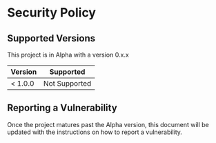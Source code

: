 # Security Policy

## Supported Versions

This project is in Alpha with a version 0.x.x

| Version | Supported          |
| ------- | ------------------ |
| < 1.0.0   | Not Supported                |

## Reporting a Vulnerability

Once the project matures past the Alpha version, this document will be updated with the instructions on how to report a vulnerability.
